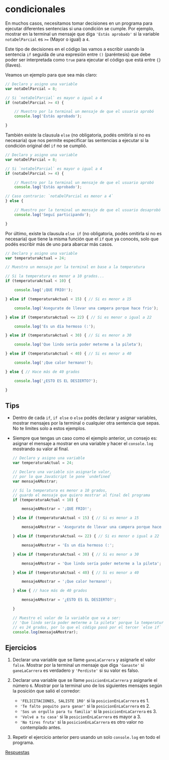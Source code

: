 # condicionales

En muchos casos, necesitamos tomar decisiones en un programa para ejecutar diferentes sentencias si una condición se cumple. Por ejemplo, mostrar en la terminal un mensaje que diga `'Estás aprobado'` si la variable `notaDelParcial` es `>=` (Mayor o igual) a `4`.

Este tipo de decisiones en el código las vamos a escribir usando la sentencia `if` seguida de una expresión entre `()` (paréntesis) que debe poder ser interpretada como `true` para ejecutar el código que está entre `{}` (llaves).

Veamos un ejemplo para que sea más claro:

```javascript
// Declaro y asigno una variable
var notaDelParcial = 8;

// Si `notaDelParcial` es mayor o igual a 4
if (notaDelParcial >= 4) {

    // Muestro por la terminal un mensaje de que el usuario aprobó
    console.log('Estás aprobado');

}
```

También existe la clausula `else` (no obligatoria, podés omitirla si no es necesaria) que nos permite especificar las sentencias a ejecutar si la condición original del `if` no se cumplió.

```javascript
// Declaro y asigno una variable
var notaDelParcial = 8;

// Si `notaDelParcial` es mayor o igual a 4
if (notaDelParcial >= 4) {

    // Muestro por la terminal un mensaje de que el usuario aprobó
    console.log('Estás aprobado');

// Caso contrario: `notaDelParcial es menor a 4`
} else {

    // Muestro por la terminal un mensaje de que el usuario desaprobó
    console.log('Seguí participando');

}
```

Por último, existe la clausula `else if` (no obligatoria, podés omitirla si no es necesaria) que tiene la misma función que el `if` que ya conocés, solo que podés escribir más de uno para abarcar más casos.

```javascript
// Declaro y asigno una variable
var temperaturaActual = 24;

// Muestro un mensaje por la terminal en base a la temperatura

// Si la temperatura es menor a 10 grados...
if (temperaturaActual < 10) {

    console.log('¡QUE FRIO!');

} else if (temperaturaActual < 15) { // Si es menor a 15

    console.log('Asegurate de llevar una campera porque hace frio');

} else if (temperaturaActual <= 22) { // Si es menor o igual a 22

    console.log('Es un día hermoso (:');

} else if (temperaturaActual < 30) { // Si es menor a 30

    console.log('Que lindo sería poder meterme a la pileta');

} else if (temperaturaActual < 40) { // Si es menor a 40

    console.log('¡Que calor hermano!');

} else { // Hace más de 40 grados

    console.log('¿ESTO ES EL DESIERTO?');

}
```

## Tips

* Dentro de cada `if`, `if else` o `else` podés declarar y asignar variables, mostrar mensajes por la terminal o cualquier otra sentencia que sepas. No te limites solo a estos ejemplos.
* Siempre que tengas un caso como el ejemplo anterior, un consejo es: asignar el mensaje a mostrar en una variable y hacer el `console.log` mostrando su valor al final.

    ```javascript
    // Declaro y asigno una variable
    var temperaturaActual = 24;

    // Declaro una variable sin asignarle valor,
    // por lo que JavaScript le pone `undefined`
    var mensajeAMostrar;

    // Si la temperatura es menor a 10 grados,
    // guardo el mensaje que quiero mostrar al final del programa
    if (temperaturaActual < 10) {

        mensajeAMostrar = '¡QUE FRIO!';

    } else if (temperaturaActual < 15) { // Si es menor a 15

        mensajeAMostrar = 'Asegurate de llevar una campera porque hace frio';

    } else if (temperaturaActual <= 22) { // Si es menor o igual a 22

        mensajeAMostrar = 'Es un día hermoso (:';

    } else if (temperaturaActual < 30) { // Si es menor a 30

        mensajeAMostrar = 'Que lindo sería poder meterme a la pileta';

    } else if (temperaturaActual < 40) { // Si es menor a 40

        mensajeAMostrar = '¡Que calor hermano!';

    } else { // hace más de 40 grados

        mensajeAMostrar = '¿ESTO ES EL DESIERTO?';

    }

    // Muestro el valor de la variable que va a ser:
    // 'Que lindo sería poder meterme a la pileta' porque la temperatura
    // es 24 grados, por lo que el código pasó por el tercer `else if`
    console.log(mensajeAMostrar);
    ```

## Ejercicios

1. Declarar una variable que se llame `ganeLaCarrera` y asignarle el valor `false`. Mostrar por la terminal un mensaje que diga `'Ganaste'` si `ganeLaCarrera` es verdadero y `'Perdiste'` si su valor es falso.
1. Declarar una variable que se llame `posicionEnLaCarrera` y asignarle el número `6`. Mostrar por la terminal uno de los siguientes mensajes según la posición que salió el corredor:

    * `'FELICITACIONES, SALISTE 1RO'` si la `posicionEnLaCarrera` es 1.
    * `'Te falto poquito para ganar'` si la `posicionEnLaCarrera` es 2.
    * `'Sos un orgullo para tu familia'` si la `posicionEnLaCarrera` es 3.
    * `'Volvé a tu casa'` si la `posicionEnLaCarrera` es mayor a 3.
    * `'No tires fruta'` si la `posicionEnLaCarrera` es otro valor no contemplado antes.

1. Repetir el ejercicio anterior pero usando un solo `console.log` en todo el programa.

[Respuestas](/respuestas/05.js)
